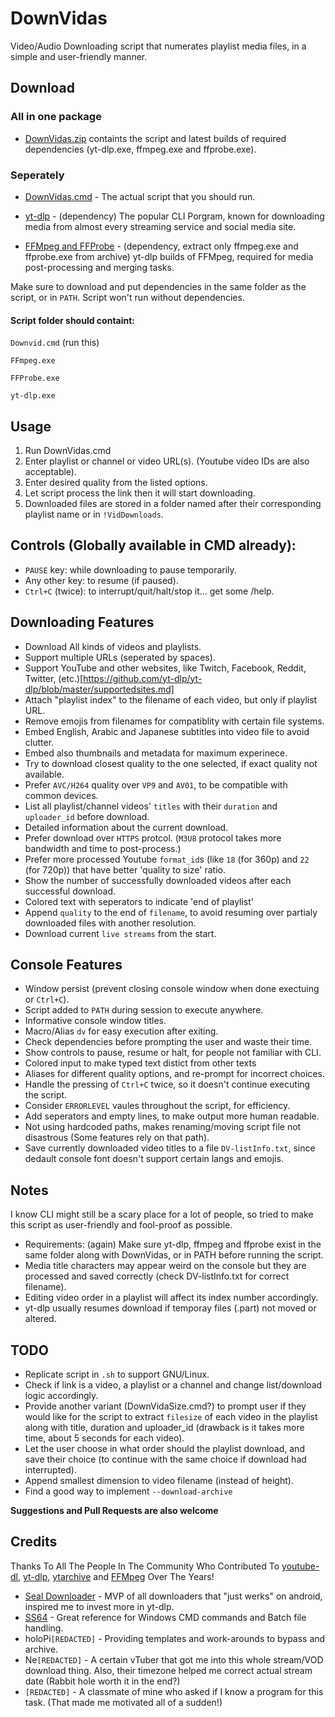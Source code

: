 # DownVidas
Video/Audio Downloading script that numerates playlist media files, in a simple and user-friendly manner.


## Download

### All in one package
* [DownVidas.zip](https://github.com/GhostasDead/DownVidas/releases/latest/download/DownVidas.zip) containts the script and latest builds of required dependencies (yt-dlp.exe, ffmpeg.exe and ffprobe.exe).

### Seperately
* [DownVidas.cmd](https://github.com/GhostasDead/DownVidas/raw/main/DownVidas.cmd) - The actual script that you should run.

* [yt-dlp](https://github.com/yt-dlp/yt-dlp/releases/latest/download/yt-dlp.exe) - (dependency) The popular CLI Porgram, known for downloading media from almost every streaming service and social media site.

* [FFMpeg and FFProbe](https://github.com/yt-dlp/FFmpeg-Builds/releases/download/latest/ffmpeg-master-latest-win64-gpl.zip) - (dependency, extract only ffmpeg.exe and ffprobe.exe from archive) yt-dlp builds of FFMpeg, required for media post-processing and merging tasks.

Make sure to download and put dependencies in the same folder as the script, or in `PATH`.
Script won't run without dependencies.

#### Script folder should containt:
`Downvid.cmd` (run this)

`FFmpeg.exe`

`FFProbe.exe`

`yt-dlp.exe`


## Usage
1. Run DownVidas.cmd
1. Enter playlist or channel or video URL(s). (Youtube video IDs are also acceptable).
1. Enter desired quality from the listed options.
1. Let script process the link then it will start downloading.
1. Downloaded files are stored in a folder named after their corresponding playlist name or in `!VidDownloads`.


## Controls (Globally available in CMD already):
* `PAUSE` key: while downloading to pause temporarily.
* Any other key: to resume (if paused).
* `Ctrl+C` (twice): to interrupt/quit/halt/stop it... get some /help.


## Downloading Features
* Download All kinds of videos and playlists.
* Support multiple URLs (seperated by spaces).
* Support YouTube and other websites, like Twitch, Facebook, Reddit, Twitter, (etc.)[https://github.com/yt-dlp/yt-dlp/blob/master/supportedsites.md]
* Attach "playlist index" to the filename of each video, but only if playlist URL.
* Remove emojis from filenames for compatiblity with certain file systems.
* Embed English, Arabic and Japanese subtitles into video file to avoid clutter.
* Embed also thumbnails and metadata for maximum experinece.
* Try to download closest quality to the one selected, if exact quality not available.
* Prefer `AVC/H264` quality over `VP9` and `AV01`, to be compatible with common devices.
* List all playlist/channel videos' `titles` with their `duration` and `uploader_id` before download.
* Detailed information about the current download.
* Prefer download over `HTTPS` protcol. (`M3U8` protocol takes more bandwidth and time to post-process.)
* Prefer more processed Youtube `format_id`s (like `18` (for 360p) and `22` (for 720p)) that have better 'quality to size' ratio.
* Show the number of successfully downloaded videos after each successful download.
* Colored text with seperators to indicate 'end of playlist'
* Append `quality` to the end of `filename`, to avoid resuming over partialy downloaded files with another resolution.
* Download current `live streams` from the start.


## Console Features
* Window persist (prevent closing console window when done exectuing or `Ctrl+C`).
* Script added to `PATH` during session to execute anywhere.
* Informative console window titles.
* Macro/Alias `dv` for easy execution after exiting.
* Check dependencies before prompting the user and waste their time.
* Show controls to pause, resume or halt, for people not familiar with CLI.
* Colored input to make typed text distict from other texts
* Aliases for different quality options, and re-prompt for incorrect choices.
* Handle the pressing of `Ctrl+C` twice, so it doesn't continue executing the script.
* Consider `ERRORLEVEL` vaules throughout the script, for efficiency.
* Add seperators and empty lines, to make output more human readable.
* Not using hardcoded paths, makes renaming/moving script file not disastrous (Some features rely on that path).
* Save currently downloaded video titles to a file `DV-listInfo.txt`, since dedault console font doesn't support certain langs and emojis.


## Notes
I know CLI might still be a scary place for a lot of people, so tried to make this script as user-friendly and fool-proof as possible.

* Requirements: (again) Make sure yt-dlp, ffmpeg and ffprobe exist in the same folder along with DownVidas, or in PATH before running the script.
* Media title characters may appear weird on the console but they are processed and saved correctly (check DV-listInfo.txt for correct filename).
* Editing video order in a playlist will affect its index number accordingly.
* yt-dlp usually resumes download if temporay files (.part) not moved or altered.


## TODO
* Replicate script in `.sh` to support GNU/Linux.
* Check if link is a video, a playlist or a channel and change list/download logic accordingly.
* Provide another variant (DownVidaSize.cmd?) to prompt user if they would like for the script to extract `filesize` of each video in the playlist along with title, duration and uploader_id (drawback is it takes more time, about 5 seconds for each video).
* Let the user choose in what order should the playlist download, and save their choice (to continue with the same choice if download had interrupted).
* Append smallest dimension to video filename (instead of height).
* Find a good way to implement `--download-archive`

**Suggestions and Pull Requests are also welcome**


## Credits
Thanks To All The People In The Community Who Contributed To [youtube-dl](https://github.com/ytdl-org/youtube-dl), [yt-dlp](https://github.com/yt-dlp/yt-dlp), [ytarchive](https://github.com/Kethsar/ytarchive) and [FFMpeg](https://ffmpeg.org/) Over The Years!
* [Seal Downloader](https://github.com/JunkFood02/Seal) - MVP of all downloaders that "just werks" on android, inspired me to invest more in yt-dlp.
* [SS64](https://ss64.com/nt) - Great reference for Windows CMD commands and Batch file handling.
* holoPi`[REDACTED]` - Providing templates and work-arounds to bypass and archive.
* Ne`[REDACTED]` - A certain vTuber that got me into this whole stream/VOD download thing. Also, their timezone helped me correct actual stream date (Rabbit hole worth it in the end?)
* `[REDACTED]` - A classmate of mine who asked if I know a program for this task. (That made me motivated all of a sudden!)